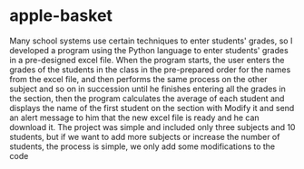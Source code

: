 # apple-basket
Many school systems use certain techniques to enter students' grades, so I developed a program using the Python language to enter students' grades in a pre-designed excel file. When the program starts, the user enters the grades of the students in the class in the pre-prepared order for the names from the excel file, and then performs the same process on the other subject and so on in succession until he finishes entering all the grades in the section, then the program calculates the average of each student and displays the name of the first student on the section with Modify it and send an alert message to him that the new excel file is ready and he can download it. The project was simple and included only three subjects and 10 students, but if we want to add more subjects or increase the number of students, the process is simple, we only add some modifications to the code
